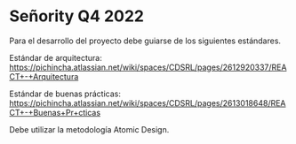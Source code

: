 # Señority Q4 2022

Para el desarrollo del proyecto debe guiarse de los siguientes estándares.

Estándar de arquitectura: https://pichincha.atlassian.net/wiki/spaces/CDSRL/pages/2612920337/REACT+-+Arquitectura

Estándar de buenas prácticas: https://pichincha.atlassian.net/wiki/spaces/CDSRL/pages/2613018648/REACT+-+Buenas+Pr+cticas

Debe utilizar la metodología Atomic Design.
